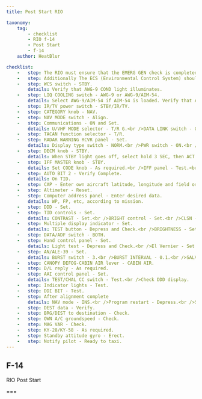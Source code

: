```yaml
---
title: Post Start RIO

taxonomy:
    tag:
        - checklist
        - RIO f-14
        - Post Start
        - f-14
    author: HeatBlur

checklist:
    -   step: The RIO must ensure that the EMERG GEN check is completed before commencing poststart checklist.
    -   step: Additionally The ECS (Environmental Control System) should run for at least 3 minutes before avionics and AWG-9 power-up.
    -   step: WCS switch - STBY.
        details: Verify that AWG-9 COND light illuminates.
    -   step: LIQ COOLING switch - AWG-9 or AWG-9/AIM-54.
        details: Select AWG-9/AIM-54 if AIM-54 is loaded. Verify that AWG-9 COND light goes off and that AUTO BIT 2 is running (on TID).
    -   step: IR/TV power switch - STBY/IR/TV. 
    -   step: CATEGORY knob - NAV. 
    -   step: NAV MODE switch - Align. 
    -   step: Communications - ON and Set.
        details: U/VHF MODE selector - T/R G.<br />DATA LINK switch - ON. 
    -   step: TACAN function selector - T/R. 
    -   step: RADAR WARNING RCVR panel - Set.
        details: Display type switch - NORM.<br />PWR switch - ON.<br />TEST switch - SPL.<br />MODE button - LMT. 
    -   step: DECM knob - STBY.
        details: When STBY light goes off, select hold 3 SEC, then ACT for OBC. 
    -   step: IFF MASTER knob - STBY.
        details: Set CODE knob - As required.<br />IFF panel - Test.<br />MC switch - OUT.<br />M1, M2 and M3 - Test.<br />MC - Test.<br />IFF ANT switch - AUTO.<br />Select NORM and observe that TEST light illuminates.
    -   step: AUTO BIT 2 - Verify Complete.
        details: On TID.
    -   step: CAP - Enter own aircraft latitude, longitude and field or ship elevation. 
    -   step: Altimeter - Reset. 
    -   step: Computer address panel - Enter desired data.
        details: WP, FP, etc, according to mission.
    -   step: DDD - Set. 
    -   step: TID controls - Set.
        details: CONTRAST - Set.<br />BRIGHT control - Set.<br />CLSN - OFF.<br />ALT NUM - ON.<br />SYM ELEM - ON.<br />DATA LINK - As required.<br />JAM strobe - As required.<br />NON ATTK - As required.<br />LAUNCH ZONE - As required.<br />VEL VECTOR - As required.<br />RANGE scale - As required. 
    -   step: Multiple display indicator - Set.
        details: TEST button - Depress and Check.<br />BRIGHTNESS - Set. 
    -   step: DATA/ADF switch - BOTH. 
    -   step: Hand control panel - Set.
        details: Light test - Depress and Check.<br />El Vernier - Set 0° elevation on radar.<br />All AWG-9 lights should illuminate.
    -   step: AN/ALE-39 - Set.
        details: BURST switch - 3.<br />BURST INTERVAL - 0.1.<br />SALVO - 2.<br />SALVO INTERVAL - 0.4. 
    -   step: CANOPY DEFOG-CABIN AIR lever - CABIN AIR. 
    -   step: D/L reply - As required. 
    -   step: AAI control panel - Set.
        details: TEST/CHAL CC switch - Test.<br />Check DDD display.
    -   step: Indicator lights - Test. 
    -   step: DDI BIT - Test. 
    -   step: After alignment complete
        details: NAV mode - INS.<br />Program restart - Depress.<br />STBY/READY lights - OFF.<br />TID NAV mode - INS. 
    -   step: DEST data - Verify. 
    -   step: BRG/DIST to destination - Check. 
    -   step: OWN A/C groundspeed - Check. 
    -   step: MAG VAR - Check. 
    -   step: KY-28/KY-58 - As required. 
    -   step: Standby attitude gyro - Erect. 
    -   step: Notify pilot - Ready to taxi. 
---
```


## F-14 
RIO Post Start

===
